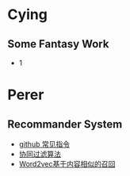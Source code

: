 # Cying

## Some Fantasy Work

- 1


# Perer

## Recommander System

- [github 常见指令](./Perper/github指令.md)
- [协同过滤算法](./Perper/协同过滤算法.md)
- [Word2vec基于内容相似的召回](./Perper/Word2vec基于内容相似的召回.md)


